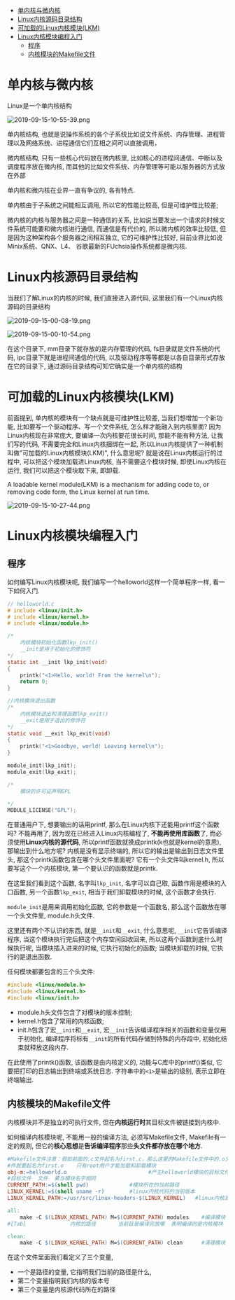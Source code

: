 
<!-- @import "[TOC]" {cmd="toc" depthFrom=1 depthTo=6 orderedList=false} -->

<!-- code_chunk_output -->

- [单内核与微内核](#单内核与微内核)
- [Linux内核源码目录结构](#linux内核源码目录结构)
- [可加载的Linux内核模块(LKM)](#可加载的linux内核模块lkm)
- [Linux内核模块编程入门](#linux内核模块编程入门)
  - [程序](#程序)
  - [内核模块的Makefile文件](#内核模块的makefile文件)

<!-- /code_chunk_output -->

# 单内核与微内核

Linux是一个单内核结构

![2019-09-15-10-55-39.png](./images/2019-09-15-10-55-39.png)

单内核结构, 也就是说操作系统的各个子系统比如说文件系统、内存管理、进程管理以及网络系统、进程通信它们互相之间可以直接调用， 

微内核结构, 只有一些核心代码放在微内核里, 比如核心的进程间通信、中断以及调度程序放在微内核, 而其他的比如文件系统、内存管理等可能以服务器的方式放在外部

单内核和微内核在业界一直有争议的, 各有特点. 

单内核由于子系统之间能相互调用, 所以它的性能比较高, 但是可维护性比较差; 

微内核的内核与服务器之间是一种通信的关系, 比如说当要发出一个请求的时候文件系统可能要和微内核进行通信, 而通信是有代价的, 所以微内核的效率比较低, 但是因为这种架构各个服务器之间相互独立, 它的可维护性比较好, 目前业界比如说Minix系统、QNX、L4、 谷歌最新的FUchsia操作系统都是微内核.

# Linux内核源码目录结构

当我们了解Linux的内核的时候, 我们直接进入源代码, 这里我们有一个Linux内核源码的目录结构

![2019-09-15-00-08-19.png](./images/2019-09-15-00-08-19.png)

![2019-09-15-00-10-54.png](./images/2019-09-15-00-10-54.png)

在这个目录下, mm目录下就存放的是内存管理的代码, fs目录就是文件系统的代码, ipc目录下就是进程间通信的代码, 以及驱动程序等等都是以各自目录形式存放在它的目录下, 通过源码目录结构可知它确实是一个单内核的结构

# 可加载的Linux内核模块(LKM)

前面提到, 单内核的模块有一个缺点就是可维护性比较差, 当我们想增加一个新功能, 比如要写一个驱动程序、写一个文件系统, 怎么样才能融入到内核里面? 因为Linux内核现在非常庞大, 要编译一次内核要花很长时间, 那能不能有种方法, 让我们写的代码, 不需要完全和Linux内核捆绑在一起, 所以Linux内核提供了一种机制叫做"可加载的Linux内核模块(LKM)", 什么意思呢? 就是说在Linux内核运行的过程中, 可以把这个模块加载进Linux内核, 当不需要这个模块时候, 即使Linux内核在运行, 我们可以把这个模块取下来, 即卸载. 

A loadable kernel module(LKM) is a mechanism for adding code to, or removing code form, the Linux kernel at run time.

![2019-09-15-10-27-44.png](./images/2019-09-15-10-27-44.png)

# Linux内核模块编程入门

## 程序

如何编写Linux内核模块呢, 我们编写一个helloworld这样一个简单程序一样, 看一下如何入门.

```c
// helloworld.c
# include <linux/init.h>
# include <linux/kernel.h>
# include <linux/module.h>

/* 
    内核模块初始化函数lkp_init()
    __init是用于初始化的修饰符
*/
static int __init lkp_init(void)
{
	printk("<1>Hello, world! From the kernel\n");
	return 0;
}

//内核模块退出函数
/* 
    内核模块退出和清理函数lkp_exit()
    __exit是用于退出的修饰符
*/
static void __exit lkp_exit(void)
{
	printk("<1>Goodbye, world! Leaving kernel\n");
}

module_init(lkp_init);
module_exit(lkp_exit);

/* 
    模块的许可证声明GPL

*/
MODULE_LICENSE("GPL");
```

在普通用户下, 想要输出的话用printf, 那么在Linux内核下还能用printf这个函数吗? 不能再用了, 因为现在已经进入Linux内核编程了, **不能再使用库函数**了, 而必须使用**Linux内核的源代码**, 所以printf函数就换成printk(k也就是kernel的意思), 那输出到什么地方呢? 内核是没有显示终端的, 所以它的输出是输出到日志文件里头, 那这个printk函数包含在哪个头文件里面呢? 它有一个头文件叫kernel.h, 所以要写这个一个内核模块, 第一个要认识的函数就是printk.

在这里我们看到这个函数, 名字叫`lkp_init`, 名字可以自己取, 函数作用是模块的入口函数, 另一个函数`lkp_exit`, 相当于我们卸载模块的时候, 这个函数才会执行. 

`module_init`是用来调用初始化函数, 它的参数是一个函数名, 那么这个函数放在哪一个头文件里, module.h头文件.

这里还有两个不认识的东西, 就是`__init`和`__exit`, 什么意思呢, `__init`它告诉编译程序, 当这个模块执行完后把这个内存空间回收回来, 所以这两个函数到底什么时候执行呢, 当模块插入进来的时候, 它执行初始化的函数; 当模块卸载的时候, 它执行的是退出函数. 

任何模块都要包含的三个头文件:

```c
#include <linux/module.h>
#include <linux/kernel.h>
#include <linux/init.h>
```

* module.h头文件包含了对模块的版本控制;
* kernel.h包含了常用的内核函数;
* init.h包含了宏`__init`和`__exit`, 宏`__init`告诉编译程序相关的函数和变量仅用于初始化, 编译程序将标有`__init`的所有代码存储到特殊的内存段中, 初始化结束就释放这段内存.

在此使用了printk()函数, 该函数是由内核定义的, 功能与C库中的printf()类似, 它要把打印的日志输出到终端或系统日志. 字符串中的`<1>`是输出的级别, 表示立即在终端输出.

## 内核模块的Makefile文件

内核模块并不是独立的可执行文件, 但在**内核运行时**其目标文件被链接到内核中. 

如何编译内核模块呢, 不能用一般的编译方法, 必须写Makefile文件, Makefile有一定的规则, 但它的**核心思想**是**告诉编译程序**那些**头文件都存放在哪个地方**.

```makefile
#Makefile文件注意：假如前面的.c文件起名为first.c，那么这里的Makefile文件中的.o文
#件就要起名为first.o    只有root用户才能加载和卸载模块
obj-m:=helloworld.o                          #产生helloworld模块的目标文件
#目标文件  文件  要与模块名字相同
CURRENT_PATH:=$(shell pwd)             #模块所在的当前路径
LINUX_KERNEL:=$(shell uname -r)        #linux内核代码的当前版本
LINUX_KERNEL_PATH:=/usr/src/linux-headers-$(LINUX_KERNEL)   #linux内核源代码的绝对路径

all:
	make -C $(LINUX_KERNEL_PATH) M=$(CURRENT_PATH) modules    #编译模块
#[Tab]              内核的路径       当前目录编译完放哪  表明编译的是内核模块

clean:
	make -C $(LINUX_KERNEL_PATH) M=$(CURRENT_PATH) clean      #清理模块
```

在这个文件里面我们看定义了三个变量, 

* 一个是路径的变量, 它指明我们当前的路径是什么, 
* 第二个变量指明我们内核的版本号
* 第三个变量是内核源代码所在的路径

